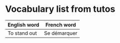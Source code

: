 # Vocabulary list from tutos

| English word | French word  |
| ------------ | ------------ |
| To stand out | Se démarquer |
